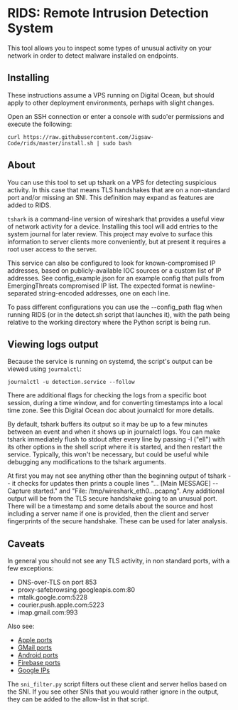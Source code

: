 # RIDS: Remote Intrusion Detection System

This tool allows you to inspect some types of unusual activity on your network in order to detect malware installed on endpoints.


## Installing

These instructions assume a VPS running on Digital Ocean, but should
apply to other deployment environments, perhaps with slight changes.

Open an SSH connection or enter a console with sudo'er permissions and execute
the following:

    curl https://raw.githubusercontent.com/Jigsaw-Code/rids/master/install.sh | sudo bash


## About

You can use this tool to set up tshark on a VPS for detecting
suspicious activity.  In this case that means TLS handshakes that are on a
non-standard port and/or missing an SNI.  This definition may expand as 
features are added to RIDS.

`tshark` is a command-line version of wireshark that provides a useful view of network activity for a device.  Installing this tool will add entries to the system journal for later review.  This project may evolve to surface this information to server clients more conveniently, but at present it requires a root user access to the server.

This service can also be configured to look for known-compromised IP addresses, based on
publicly-available IOC sources or a custom list of IP addresses.  See config_example.json
for an example config that pulls from EmergingThreats compromised IP list.  The expected
format is newline-separated string-encoded addresses, one on each line.

To pass different configurations you can use the --config_path flag when running RIDS (or in the
detect.sh script that launches it), with the path being relative to the working directory where
the Python script is being run.


## Viewing logs output

Because the service is running on systemd, the script's output can be viewed using `journalctl`:

    journalctl -u detection.service --follow

There are additional flags for checking the logs from a specific boot session, during a time window, and for converting timestamps into a local time zone.  See this Digital Ocean doc about journalctl for more details.

By default, tshark buffers its output so it may be up to a few minutes between an event and when it shows up in journalctl logs.  You can make tshark immediately flush to stdout after every line by passing -l ("ell") with its other options in the shell script where it is started, and then restart the service.  Typically, this won't be necessary, but could be useful while debugging any modifications to the tshark arguments.

At first you may not see anything other than the beginning output of tshark -- it checks for updates then prints a couple lines "... [Main MESSAGE] -- Capture started." and "File: /tmp/wireshark_eth0…pcapng".  Any additional output will be from the TLS secure handshake going to an unusual port.  There will be a timestamp and some details about the source and host including a server name if one is provided, then the client and server fingerprints of the secure handshake.  These can be used for later analysis.


## Caveats

In general you should not see any TLS activity, in non standard ports, with a few exceptions:

   * DNS-over-TLS on port 853
   * proxy-safebrowsing.googleapis.com:80
   * mtalk.google.com:5228
   * courier.push.apple.com:5223
   * imap.gmail.com:993

Also see:

   * [Apple ports](https://support.apple.com/en-us/HT202944)
   * [GMail ports](https://support.google.com/mail/answer/7126229?hl=en#zippy=%2Cstep-change-smtp-other-settings-in-your-email-client)
   * [Android ports](https://support.google.com/work/android/answer/10513641?hl=en)
   * [Firebase ports](https://firebase.google.com/docs/cloud-messaging/concept-options#messaging-ports-and-your-firewall)
   * [Google IPs](https://cloud.google.com/vpc/docs/configure-private-google-access#ip-addr-defaults)

The `sni_filter.py` script filters out these client and server hellos based on the SNI.  If you see other SNIs that you would rather ignore in the output, they can be added to the allow-list in that script.

